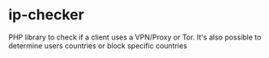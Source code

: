 # ip-checker
PHP library to check if a client uses a VPN/Proxy or Tor. It's also possible to determine users countries or block specific countries
